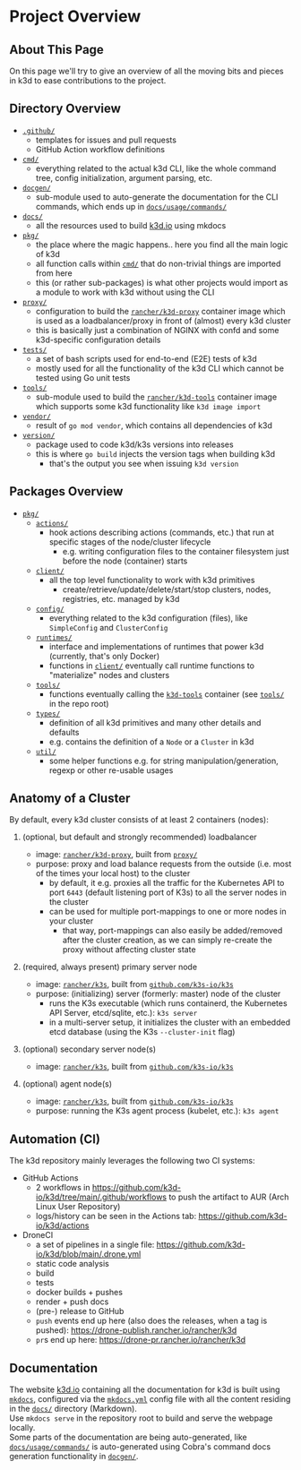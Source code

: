 # Project Overview

## About This Page

On this page we'll try to give an overview of all the moving bits and pieces in k3d to ease contributions to the project.

## Directory Overview

- [`.github/`](https://github.com/k3d-io/k3d/tree/main/.github)
  - templates for issues and pull requests
  - GitHub Action workflow definitions
- [`cmd/`](https://github.com/k3d-io/k3d/tree/main/cmd)
  - everything related to the actual k3d CLI, like the whole command tree, config initialization, argument parsing, etc.
- [`docgen/`](https://github.com/k3d-io/k3d/tree/main/docgen)
  - sub-module used to auto-generate the documentation for the CLI commands, which ends up in [`docs/usage/commands/`](https://github.com/k3d-io/k3d/tree/main/docs/usage/commands)
- [`docs/`](https://github.com/k3d-io/k3d/tree/main/docs)
  - all the resources used to build [k3d.io](https://k3d.io) using mkdocs
- [`pkg/`](<https://github.com/k3d-io/k3d/tree/main/pkg>)
  - the place where the magic happens.. here you find all the main logic of k3d
  - all function calls within [`cmd/`](https://github.com/k3d-io/k3d/tree/main/cmd) that do non-trivial things are imported from here
  - this (or rather sub-packages) is what other projects would import as a module to work with k3d without using the CLI
- [`proxy/`](https://github.com/k3d-io/k3d/tree/main/proxy)
  - configuration to build the [`rancher/k3d-proxy`](https://hub.docker.com/r/rancher/k3d-proxy/) container image which is used as a loadbalancer/proxy in front of (almost) every k3d cluster
  - this is basically just a combination of NGINX with confd and some k3d-specific configuration details
- [`tests/`](https://github.com/k3d-io/k3d/tree/main/tests)
  - a set of bash scripts used for end-to-end (E2E) tests of k3d
  - mostly used for all the functionality of the k3d CLI which cannot be tested using Go unit tests
- [`tools/`](https://github.com/k3d-io/k3d/tree/main/tools)
  - sub-module used to build the [`rancher/k3d-tools`](https://hub.docker.com/r/rancher/k3d-tools) container image which supports some k3d functionality like `k3d image import`
- [`vendor/`](https://github.com/k3d-io/k3d/tree/main/vendor)
  - result of `go mod vendor`, which contains all dependencies of k3d
- [`version/`](https://github.com/k3d-io/k3d/tree/main/version)
  - package used to code k3d/k3s versions into releases
  - this is where `go build` injects the version tags when building k3d
    - that's the output you see when issuing `k3d version`

## Packages Overview

- [`pkg/`](https://github.com/k3d-io/k3d/tree/main/pkg)
  - [`actions/`](https://github.com/k3d-io/k3d/tree/main/pkg/actions)
    - hook actions describing actions (commands, etc.) that run at specific stages of the node/cluster lifecycle
      - e.g. writing configuration files to the container filesystem just before the node (container) starts
  - [`client/`](https://github.com/k3d-io/k3d/tree/main/pkg/client)
    - all the top level functionality to work with k3d primitives
      - create/retrieve/update/delete/start/stop clusters, nodes, registries, etc. managed by k3d
  - [`config/`](https://github.com/k3d-io/k3d/tree/main/pkg/config)
    - everything related to the k3d configuration (files), like `SimpleConfig` and `ClusterConfig`
  - [`runtimes/`](https://github.com/k3d-io/k3d/tree/main/pkg/runtimes)
    - interface and implementations of runtimes that power k3d (currently, that's only Docker)
    - functions in [`client/`](https://github.com/k3d-io/k3d/tree/main/pkg/client) eventually call runtime functions to "materialize" nodes and clusters
  - [`tools/`](https://github.com/k3d-io/k3d/tree/main/pkg/tools)
    - functions eventually calling the [`k3d-tools`](https://hub.docker.com/r/rancher/k3d-tools) container (see [`tools/`](https://github.com/k3d-io/k3d/tree/main/tools) in the repo root)
  - [`types/`](https://github.com/k3d-io/k3d/tree/main/pkg/types)
    - definition of all k3d primitives and many other details and defaults
    - e.g. contains the definition of a `Node` or a `Cluster` in k3d
  - [`util/`](https://github.com/k3d-io/k3d/tree/main/pkg/util)
    - some helper functions e.g. for string manipulation/generation, regexp or other re-usable usages

## Anatomy of a Cluster

By default, every k3d cluster consists of at least 2 containers (nodes):

1. (optional, but default and strongly recommended) loadbalancer

   - image: [`rancher/k3d-proxy`](https://hub.docker.com/r/rancher/k3d-proxy/), built from [`proxy/`](https://github.com/k3d-io/k3d/tree/main/proxy)
   - purpose: proxy and load balance requests from the outside (i.e. most of the times your local host) to the cluster
     - by default, it e.g. proxies all the traffic for the Kubernetes API to port `6443` (default listening port of K3s) to all the server nodes in the cluster
     - can be used for multiple port-mappings to one or more nodes in your cluster
       - that way, port-mappings can also easily be added/removed after the cluster creation, as we can simply re-create the proxy without affecting cluster state

2. (required, always present) primary server node

   - image: [`rancher/k3s`](https://hub.docker.com/r/rancher/k3s/), built from [`github.com/k3s-io/k3s`](https://github.com/k3s-io/k3s)
   - purpose: (initializing) server (formerly: master) node of the cluster
     - runs the K3s executable (which runs containerd, the Kubernetes API Server, etcd/sqlite, etc.): `k3s server`
     - in a multi-server setup, it initializes the cluster with an embedded etcd database (using the K3s `--cluster-init` flag)

3. (optional) secondary server node(s)

   - image: [`rancher/k3s`](https://hub.docker.com/r/rancher/k3s/), built from [`github.com/k3s-io/k3s`](https://github.com/k3s-io/k3s)

4. (optional) agent node(s)

   - image: [`rancher/k3s`](https://hub.docker.com/r/rancher/k3s/), built from [`github.com/k3s-io/k3s`](https://github.com/k3s-io/k3s)
   - purpose: running the K3s agent process (kubelet, etc.): `k3s agent`

## Automation (CI)

The k3d repository mainly leverages the following two CI systems:

- GitHub Actions
  - 2 workflows in <https://github.com/k3d-io/k3d/tree/main/.github/workflows> to push the artifact to AUR (Arch Linux User Repository)
  - logs/history can be seen in the Actions tab: <https://github.com/k3d-io/k3d/actions>
- DroneCI
  - a set of pipelines in a single file: <https://github.com/k3d-io/k3d/blob/main/.drone.yml>
  - static code analysis
  - build
  - tests
  - docker builds + pushes
  - render + push docs
  - (pre-) release to GitHub
  - `push` events end up here (also does the releases, when a tag is pushed): <https://drone-publish.rancher.io/rancher/k3d>
  - `pr`s end up here: <https://drone-pr.rancher.io/rancher/k3d>

## Documentation

The website [k3d.io](https://k3d.io) containing all the documentation for k3d is built using [`mkdocs`](https://www.mkdocs.org/), configured via the [`mkdocs.yml`](https://github.com/k3d-io/k3d/blob/main/mkdocs.yml) config file with all the content residing in the [`docs/`](https://github.com/k3d-io/k3d/tree/main/docs) directory (Markdown).  
Use `mkdocs serve` in the repository root to build and serve the webpage locally.  
Some parts of the documentation are being auto-generated, like [`docs/usage/commands/`](https://github.com/k3d-io/k3d/tree/main/docs/usage/commands) is auto-generated using Cobra's command docs generation functionality in [`docgen/`](https://github.com/k3d-io/k3d/tree/main/docgen).
